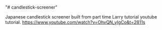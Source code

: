 "# candlestick-screener" 

Japanese candlestick screener built from part time Larry tutorial youtube tutorial.
https://www.youtube.com/watch?v=OhvQN_yIgCo&t=2811s
